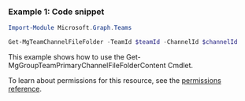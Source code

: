 ### Example 1: Code snippet

```powershellImport-Module Microsoft.Graph.Teams

Get-MgTeamChannelFileFolder -TeamId $teamId -ChannelId $channelId
```
This example shows how to use the Get-MgGroupTeamPrimaryChannelFileFolderContent Cmdlet.
To learn about permissions for this resource, see the [permissions reference](/graph/permissions-reference).

